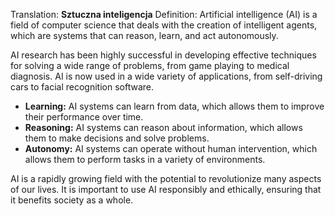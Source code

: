 Translation: **Sztuczna inteligencja**
Definition: 
Artificial intelligence (AI) is a field of computer science that deals with the creation of intelligent agents, which are systems that can reason, learn, and act autonomously.

AI research has been highly successful in developing effective techniques for solving a wide range of problems, from game playing to medical diagnosis. AI is now used in a wide variety of applications, from self-driving cars to facial recognition software.

- **Learning:** AI systems can learn from data, which allows them to improve their performance over time.
- **Reasoning:** AI systems can reason about information, which allows them to make decisions and solve problems.
- **Autonomy:** AI systems can operate without human intervention, which allows them to perform tasks in a variety of environments.

AI is a rapidly growing field with the potential to revolutionize many aspects of our lives. It is important to use AI responsibly and ethically, ensuring that it benefits society as a whole.